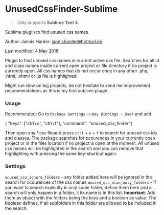 # UnusedCssFinder-Sublime
> Only supports **Sublime Text 3**.

Sublime plugin to find unused css names

Author: Jannis Harder: jannisharder@hotmail.de

Last modified: 4 May 2016

Plugin to find unused css names in current active css file. Searches for all id and class names inside current open project or file directory if no project is currently open. All css names that do not occur once in any other .php, .html, .xhtml or .js file is highlighted.

Might run slow on big projects, do not hesitate to send me improvement recommendations as this is my first sublime plugin.

### Usage
Recommended:
Go to `Package Settings` `->` `Key Bindings - User` and add:

{ "keys": ["ctrl+u", "ctrl+f"], "command": "unused_css_finder"}

Then open any *.css fileand press `ctrl` + `u` + `f` to search for unused css ids and classes. The package searches for occurences in your currently open project or in the files location if no project is open at the moment. All unused css names will be highlighted in the search and you can remove that highlighting with pressing the same key-shortcut again.

### Settings
`unused_css_ignore_folders` - any folder added here will be ignored in the search for occurences of the css names
`unused_css_scan_only_folders` - if you want to search explicitly in only some folder, define them here and a search will only happen in a folder, it its name is in this list. **Important**: Add them as object with the folders being the keys and a boolean as value. The boolean defines, if all subfolders in this folder are allowed to be included in the search.
